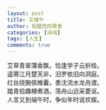 ```yaml
---
layout: post
title: 又端午
author: 短腿兜的零食
categories: [诗词]
tags: [人生]
comments: true
---
```

艾草青翠蒲香飘，恰逢学子云折桂。  
遥寄江月楚天非，汨罗依旧向洞庭。  
红丝绕腕佩帷囊，黍沈流水龙舟渡。  
踏青拾趣樽煮酒，荡舟山远采菱讴。  
人言又到端午时，争似年时说欢娱。  